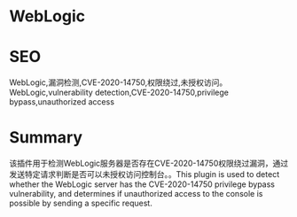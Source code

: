 # WebLogic
# SEO
WebLogic,漏洞检测,CVE-2020-14750,权限绕过,未授权访问。WebLogic,vulnerability detection,CVE-2020-14750,privilege bypass,unauthorized access
# Summary
该插件用于检测WebLogic服务器是否存在CVE-2020-14750权限绕过漏洞，通过发送特定请求判断是否可以未授权访问控制台。。This plugin is used to detect whether the WebLogic server has the CVE-2020-14750 privilege bypass vulnerability, and determines if unauthorized access to the console is possible by sending a specific request.
